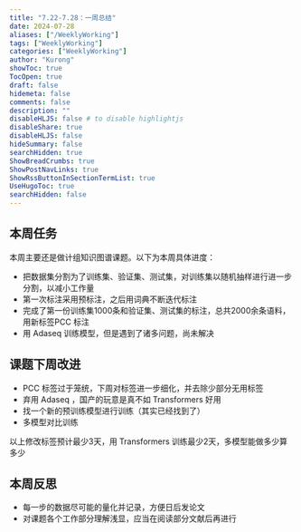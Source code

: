 ```yaml
---
title: "7.22-7.28：一周总结"
date: 2024-07-28
aliases: ["/WeeklyWorking"]
tags: ["WeeklyWorking"]
categories: ["WeeklyWorking"]
author: "Kurong"
showToc: true
TocOpen: true
draft: false
hidemeta: false
comments: false
description: ""
disableHLJS: false # to disable highlightjs
disableShare: true
disableHLJS: false
hideSummary: false
searchHidden: true
ShowBreadCrumbs: true
ShowPostNavLinks: true
ShowRssButtonInSectionTermList: true
UseHugoToc: true
searchHidden: false
---
```


## 本周任务

本周主要还是做计组知识图谱课题。以下为本周具体进度：

- 把数据集分割为了训练集、验证集、测试集，对训练集以随机抽样进行进一步分割，以减小工作量
- 第一次标注采用预标注，之后用词典不断迭代标注
- 完成了第一份训练集1000条和验证集、测试集的标注，总共2000余条语料，用新标签PCC 标注
- 用 Adaseq 训练模型，但是遇到了诸多问题，尚未解决



## 课题下周改进

- PCC 标签过于笼统，下周对标签进一步细化，并去除少部分无用标签
- 弃用 Adaseq ，国产的玩意是真不如 Transformers 好用
- 找一个新的预训练模型进行训练（其实已经找到了）
- 多模型对比训练

以上修改标签预计最少3天，用 Transformers 训练最少2天，多模型能做多少算多少



## 本周反思

- 每一步的数据尽可能的量化并记录，方便日后发论文
- 对课题各个工作部分理解浅显，应当在阅读部分文献后再进行

